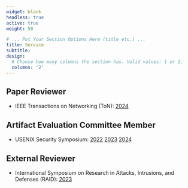 ```yaml
---
widget: blank
headless: true
active: true
weight: 50

# ... Put Your Section Options Here (title etc.) ...
title: Service
subtitle:
design:
  # Choose how many columns the section has. Valid values: 1 or 2.
  columns: '2'
---
```


## Paper Reviewer
- IEEE Transactions on Networking (ToN): [2024](https://www.webofscience.com/wos/author/record/KHT-9058-2024)

## Artifact Evaluation Committee Member
- USENIX Security Symposium: [2022](https://www.usenix.org/conference/usenixsecurity22/call-for-artifacts) [2023](https://www.usenix.org/conference/usenixsecurity23/call-for-artifacts) [2024](https://www.usenix.org/conference/usenixsecurity24/call-for-artifacts)

## External Reviewer
- International Symposium on Research in Attacks, Intrusions, and Defenses (RAID): [2023](https://raid2023.org/welcome.html)
